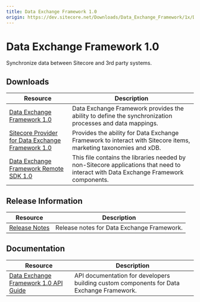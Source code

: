 ```yaml
---
title: Data Exchange Framework 1.0
origin: https://dev.sitecore.net/Downloads/Data_Exchange_Framework/1x/Data_Exchange_Framework_10.aspx
---
```


# Data Exchange Framework 1.0

Synchronize data between Sitecore and 3rd party systems.

## Downloads

 | Resource | Description |
 | --- | --- |
 | [Data Exchange Framework 1.0](https://sitecoredev.azureedge.net/~/media/7F74B3EDFD4940B5A79551BF60B99AFD.ashx?date=20160902T155624) | Data Exchange Framework provides the ability to define the synchronization processes and data mappings. |
 | [Sitecore Provider for Data Exchange Framework 1.0](https://sitecoredev.azureedge.net/~/media/CFB9CAB8A2824C1F90D7CFB9D5807ACE.ashx?date=20160902T155816) | Provides the ability for Data Exchange Framework to interact with Sitecore items, marketing taxonomies and xDB. |
 | [Data Exchange Framework Remote SDK 1.0](https://sitecoredev.azureedge.net/~/media/7E54C033C76545EEB2D38C44B7B48A3E.ashx?date=20160902T160037) | This file contains the libraries needed by non-Sitecore applications that need to interact with Data Exchange Framework components. |

## Release Information

 | Resource | Description |
 | --- | --- |
 | [Release Notes](/downloads/Data%20Exchange%20Framework/1x/Data%20Exchange%20Framework%2010/Release%20Notes) | Release notes for Data Exchange Framework. |

## Documentation

 | Resource | Description |
 | --- | --- |
 | [Data Exchange Framework 1.0 API Guide](https://sitecoredev.azureedge.net/~/media/D7BEBAD2C52A436C8F90468AFF7073D4.ashx?date=20160902T163344) | API documentation for developers building custom components for Data Exchange Framework. |
